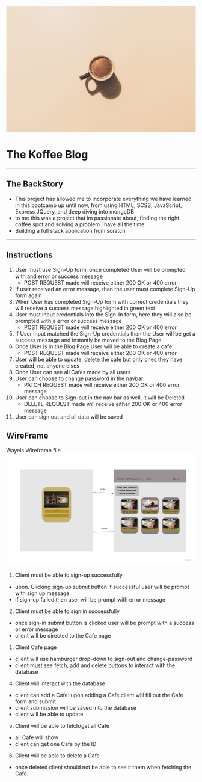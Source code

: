 [![Wayel Raihan](img/coffee.jpg)](https://mrylraihan.github.io/Coffee-Blog-Client/) 
# The Koffee Blog
---
## The BackStory
- This project has allowed me to incorporate everything we have learned in this bootcamp up until now, from using HTML, SCSS, JavaScript, Express JQuery, and deep diving into mongoDB
- to me this was a project that im passionate about, finding the right coffee spot and solving a problem i have all the time
- Building a full stack application from scratch 
---
## Instructions
1. User must use Sign-Up form, once completed User will be prompted with and error or success message 
      - POST REQUEST made will receive either 200 OK or 400 error 
2. If user received an error message, than the user must complete Sign-Up form again
3. When User has completed Sign-Up form with correct credentials they will receive a success message highlighted in green text
4. User must input credentials into the Sign-In form, here they will also be prompted with a error or success message
      - POST REQUEST made will receive either 200 OK or 400 error
5. If User input matched the Sign-Up credentials than the User will be get a success message and instantly be moved to the Blog Page
6. Once User is in the Blog Page User will be able to create a cafe
      - POST REQUEST made will receive either 200 OK or 400 error
7. User will be able to update, delete the cafe but only ones they have created, not anyone elses 
8. Once User can see all Cafes made by all users
9. User can choose to change password in the navbar 
      - PATCH REQUEST made will receive either 200 OK or 400 error message
10. User can choose to Sign-out in the nav bar as well, it will be Deleted
      - DELETE REQUEST made will receive either 200 OK or 400 error message
11. User can sign out and all data will be saved

## WireFrame
Wayels Wireframe file
![**Wayel project_2_wireframe**](img/wireframe1.jpg)


 1. Client must be able to sign-up successfully
 - upon. Clicking sign-up  submit button if successful user will be prompt with sign up message
 - if sign-up failed then user will be prompt with error message

 2. Client must be able to sign in successfully
 - once sign-in submit button is clicked user will be prompt with a success or error message
 - client will be directed to the Cafe page

 1. Client Cafe page
 - client will use hamburger drop-down to sign-out and change-password
 - client must see fetch, add and delete buttons to interact with the database

4. Client will interact with the database
 - client can add a Cafe: upon adding a Cafe client will fill out the Cafe form and submit
 - client submission will be saved into the database
- client will be able to update
 5. Client will be able to fetch/get all Cafe
- all Cafe will show
- client can get one Cafe by the ID

 6. Client will be able to delete a Cafe
 - once deleted client should not be able to see it them when fetching the Cafe.